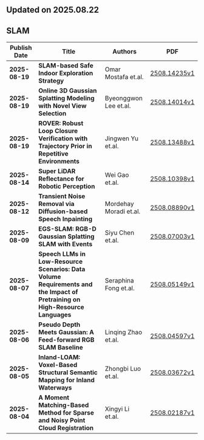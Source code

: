 ## Updated on 2025.08.22

## SLAM

|Publish Date|Title|Authors|PDF|
|---|---|---|---|
|**2025-08-19**|**SLAM-based Safe Indoor Exploration Strategy**|Omar Mostafa et.al.|[2508.14235v1](http://arxiv.org/abs/2508.14235v1)|
|**2025-08-19**|**Online 3D Gaussian Splatting Modeling with Novel View Selection**|Byeonggwon Lee et.al.|[2508.14014v1](http://arxiv.org/abs/2508.14014v1)|
|**2025-08-19**|**ROVER: Robust Loop Closure Verification with Trajectory Prior in Repetitive Environments**|Jingwen Yu et.al.|[2508.13488v1](http://arxiv.org/abs/2508.13488v1)|
|**2025-08-14**|**Super LiDAR Reflectance for Robotic Perception**|Wei Gao et.al.|[2508.10398v1](http://arxiv.org/abs/2508.10398v1)|
|**2025-08-12**|**Transient Noise Removal via Diffusion-based Speech Inpainting**|Mordehay Moradi et.al.|[2508.08890v1](http://arxiv.org/abs/2508.08890v1)|
|**2025-08-09**|**EGS-SLAM: RGB-D Gaussian Splatting SLAM with Events**|Siyu Chen et.al.|[2508.07003v1](http://arxiv.org/abs/2508.07003v1)|
|**2025-08-07**|**Speech LLMs in Low-Resource Scenarios: Data Volume Requirements and the Impact of Pretraining on High-Resource Languages**|Seraphina Fong et.al.|[2508.05149v1](http://arxiv.org/abs/2508.05149v1)|
|**2025-08-06**|**Pseudo Depth Meets Gaussian: A Feed-forward RGB SLAM Baseline**|Linqing Zhao et.al.|[2508.04597v1](http://arxiv.org/abs/2508.04597v1)|
|**2025-08-05**|**Inland-LOAM: Voxel-Based Structural Semantic Mapping for Inland Waterways**|Zhongbi Luo et.al.|[2508.03672v1](http://arxiv.org/abs/2508.03672v1)|
|**2025-08-04**|**A Moment Matching-Based Method for Sparse and Noisy Point Cloud Registration**|Xingyi Li et.al.|[2508.02187v1](http://arxiv.org/abs/2508.02187v1)|

